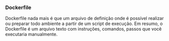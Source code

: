 ### Dockerfile

Dockerfile nada mais é que um arquivo de definição onde é possível realizar
ou preparar todo ambiente a partir de um script de execução. Em resumo, o
Dockerfile é um arquivo texto com instruções, comandos, passos que você
executaria manualmente.